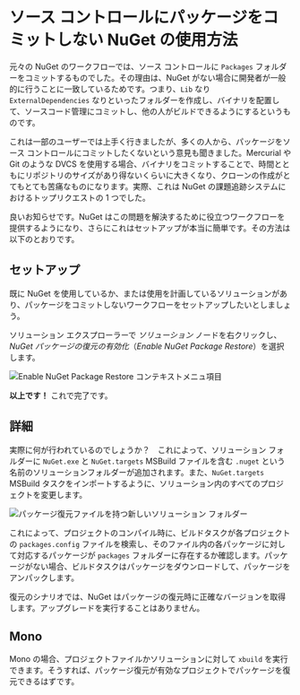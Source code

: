 ﻿<!-- 4 02 14:45:05 2012 2575545b5129e10461e6405567e4ad1be4dcea8f -->
# ソース コントロールにパッケージをコミットしない NuGet の使用方法

元々の NuGet のワークフローでは、ソース コントロールに `Packages` フォルダーをコミットするものでした。その理由は、NuGet がない場合に開発者が一般的に行うことに一致しているためです。つまり、`Lib` なり `ExternalDependencies` なりといったフォルダーを作成し、バイナリを配置して、ソースコード管理にコミットし、他の人がビルドできるようにするというものです。

これは一部のユーザーでは上手く行きましたが、多くの人から、パッケージをソース コントロールにコミットしたくないという意見も聞きました。Mercurial や Git のような DVCS を使用する場合、バイナリをコミットすることで、時間とともにリポジトリのサイズがあり得ないくらいに大きくなり、クローンの作成がとてもとても苦痛なものになります。実際、これは NuGet の課題追跡システムにおけるトップリクエストの 1 つでした。

良いお知らせです。NuGet はこの問題を解決するために役立つワークフローを提供するようになり、さらにこれはセットアップが本当に簡単です。その方法は以下のとおりです。

## セットアップ

既に NuGet を使用しているか、または使用を計画しているソリューションがあり、パッケージをコミットしないワークフローをセットアップしたいとしましょう。

ソリューション エクスプローラーで _ソリューション_ ノードを右クリックし、_NuGet パッケージの復元の有効化_（_Enable NuGet Package Restore_）を選択します。

![Enable NuGet Package Restore コンテキストメニュ項目](images/enable-package-restore.png)

**以上です！** これで完了です。

## 詳細

実際に何が行われているのでしょうか？　これによって、ソリューション フォルダーに `NuGet.exe` と `NuGet.targets` MSBuild ファイルを含む `.nuget` という名前のソリューションフォルダーが追加されます。また、`NuGet.targets` MSBuild タスクをインポートするように、ソリューション内のすべてのプロジェクトを変更します。

![パッケージ復元ファイルを持つ新しいソリューション フォルダー](images/package-restore-solution.png)

これによって、プロジェクトのコンパイル時に、ビルドタスクが各プロジェクトの `packages.config` ファイルを検索し、そのファイル内の各パッケージに対して対応するパッケージが `packages` フォルダーに存在するか確認します。パッケージがない場合、ビルドタスクはパッケージをダウンロードして、パッケージをアンパックします。

復元のシナリオでは、NuGet はパッケージの復元時に正確なバージョンを取得します。アップグレードを実行することはありません。

## Mono

Mono の場合、プロジェクトファイルかソリューションに対して `xbuild` を実行できます。そうすれば、パッケージ復元が有効なプロジェクトでパッケージを復元できるはずです。